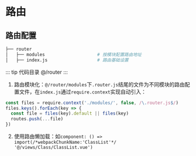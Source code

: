 
# 路由

## 路由配置
```bash
├── router
│   ├── modules                    # 按模块配置路由地址
│   ├── index.js                   # 路由基础设置
```
::: tip 代码目录
@/router
:::

1. 路由模块化：`@/router/modules`下`.router.js`结尾的文件为不同模块的路由配置文件，在`index.js`通过`require.context`实现自动引入：
```js
const files = require.context('./modules/', false, /\.router.js$/)
files.keys().forEach(key => {
  const file = files(key).default || files(key)
  routes.push(...file)
})
```
2. 使用路由懒加载：如`component: () => import(/*webpackChunkName:'ClassList'*/ '@/views/Class/ClassList.vue')`